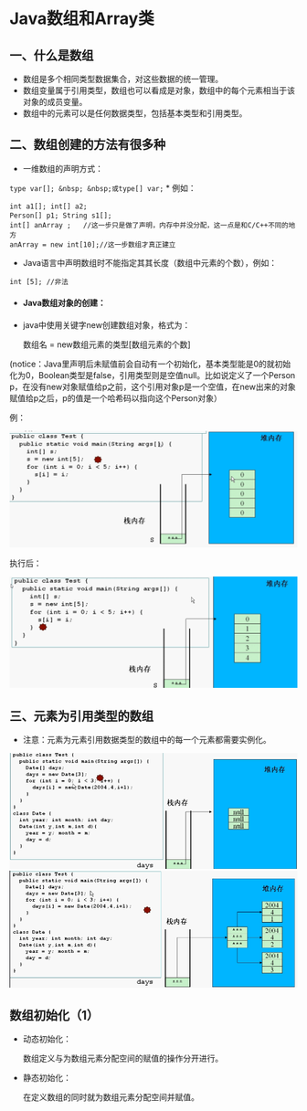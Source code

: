 # Java数组和Array类

## 一、什么是数组

* 数组是多个相同类型数据集合，对这些数据的统一管理。
* 数组变量属于引用类型，数组也可以看成是对象，数组中的每个元素相当于该对象的成员变量。
* 数组中的元素可以是任何数据类型，包括基本类型和引用类型。


## 二、数组创建的方法有很多种

* 一维数组的声明方式：

` type var[]; &nbsp; &nbsp;或type[] var; `
* 
例如：
```
int a1[]; int[] a2;
Person[] p1; String s1[];
int[] anArray ;   //这一步只是做了声明，内存中并没分配，这一点是和C/C++不同的地方
anArray = new int[10];//这一步数组才真正建立
```

* Java语言中声明数组时不能指定其其长度（数组中元素的个数），例如：

```
int [5]; //非法
```

* #### Java数组对象的创建：
* java中使用关键字new创建数组对象，格式为：

  数组名 = new数组元素的类型[数组元素的个数]  

 (notice：Java里声明后未赋值前会自动有一个初始化，基本类型能是0的就初始化为0，Boolean类型是false，引用类型则是空值null。比如说定义了一个Person p，在没有new对象赋值给p之前，这个引用对象p是一个空值，在new出来的对象赋值给p之后，p的值是一个哈希码以指向这个Person对象）
 
例：

![](/assets/1.png)

执行后：

![](/assets/2.png)


##  三、元素为引用类型的数组

* 注意：元素为元素引用数据类型的数组中的每一个元素都需要实例化。

![](/assets/3.png)
![](/assets/4.png)

## 数组初始化（1）
* 动态初始化：

  数组定义与为数组元素分配空间的赋值的操作分开进行。
  
* 静态初始化： 

  在定义数组的同时就为数组元素分配空间并赋值。  




